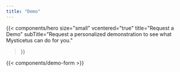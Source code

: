 ```yaml
---
title: "Demo"
---
```


{{< components/hero
	size="small"
	vcentered="true"
	title="Request a Demo"
	subTitle="Request a personalized demonstration to see what Mysticetus can do for you."
>}}

{{< components/demo-form >}}